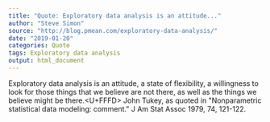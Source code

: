 ```yaml
---
title: "Quote: Exploratory data analysis is an attitude..."
author: "Steve Simon"
source: "http://blog.pmean.com/exploratory-data-analysis/"
date: "2019-01-20"
categories: Quote
tags: Exploratory data analysis
output: html_document
---
```


Exploratory data analysis is an attitude, a state of flexibility, a
willingness to look for those things that we believe are not there, as
well as the things we believe might be there.<U+FFFD> John Tukey, as quoted in
"Nonparametric statistical data modeling: comment." J Am Stat Assoc
1979, 74, 121-122.


<!---more--->




